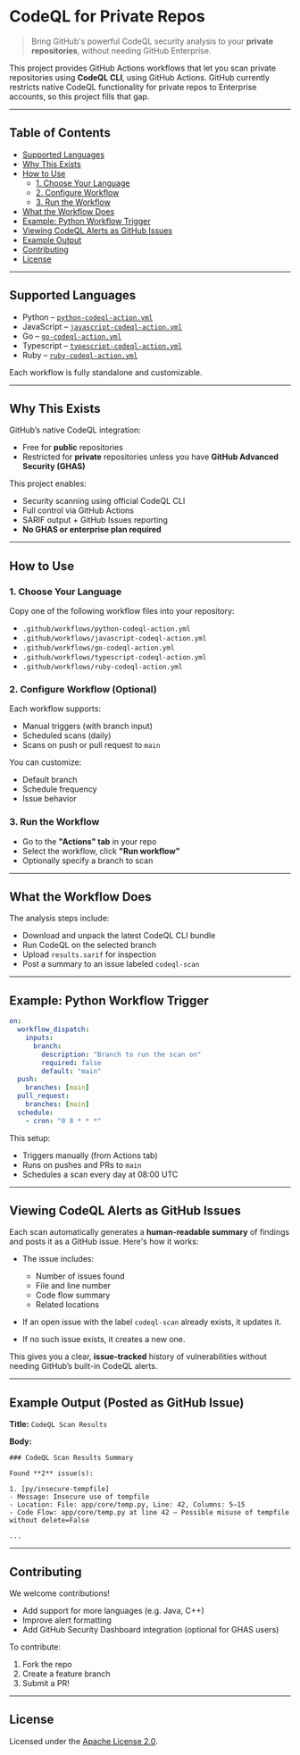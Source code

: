 
# CodeQL for Private Repos

> Bring GitHub's powerful CodeQL security analysis to your **private repositories**, without needing GitHub Enterprise.

This project provides GitHub Actions workflows that let you scan private repositories using **CodeQL CLI**, using GitHub Actions. GitHub currently restricts native CodeQL functionality for private repos to Enterprise accounts, so this project fills that gap.

---

## Table of Contents

- [Supported Languages](#supported-languages)
- [Why This Exists](#why-this-exists)
- [How to Use](#how-to-use)
  - [1. Choose Your Language](#1-choose-your-language)
  - [2. Configure Workflow](#2-configure-workflow-optional)
  - [3. Run the Workflow](#3-run-the-workflow)
- [What the Workflow Does](#what-the-workflow-does)
- [Example: Python Workflow Trigger](#example-python-workflow-trigger)
- [Viewing CodeQL Alerts as GitHub Issues](#viewing-codeql-alerts-as-github-issues)
- [Example Output](#example-output-posted-as-github-issue)
- [Contributing](#contributing)
- [License](#license)

---

## Supported Languages

- Python – [`python-codeql-action.yml`](.github/workflows/python-codeql-action.yml)
- JavaScript – [`javascript-codeql-action.yml`](.github/workflows/javascript-codeql-action.yml)
- Go – [`go-codeql-action.yml`](.github/workflows/go-codeql-action.yml)
- Typescript – [`typescript-codeql-action.yml`](.github/workflows/typescript-codeql-action.yml)
- Ruby – [`ruby-codeql-action.yml`](.github/workflows/ruby-codeql-action.yml)

Each workflow is fully standalone and customizable.

---

## Why This Exists

GitHub’s native CodeQL integration:

- Free for **public** repositories
- Restricted for **private** repositories unless you have **GitHub Advanced Security (GHAS)**

This project enables:

- Security scanning using official CodeQL CLI
- Full control via GitHub Actions
- SARIF output + GitHub Issues reporting
- **No GHAS or enterprise plan required**

---

## How to Use

### 1. Choose Your Language

Copy one of the following workflow files into your repository:

- `.github/workflows/python-codeql-action.yml`
- `.github/workflows/javascript-codeql-action.yml`
- `.github/workflows/go-codeql-action.yml`
- `.github/workflows/typescript-codeql-action.yml`
- `.github/workflows/ruby-codeql-action.yml`

### 2. Configure Workflow (Optional)

Each workflow supports:

- Manual triggers (with branch input)
- Scheduled scans (daily)
- Scans on push or pull request to `main`

You can customize:

- Default branch
- Schedule frequency
- Issue behavior

### 3. Run the Workflow

- Go to the **"Actions" tab** in your repo
- Select the workflow, click **"Run workflow"**
- Optionally specify a branch to scan

---

## What the Workflow Does

The analysis steps include:

- Download and unpack the latest CodeQL CLI bundle
- Run CodeQL on the selected branch
- Upload `results.sarif` for inspection
- Post a summary to an issue labeled `codeql-scan`

---

## Example: Python Workflow Trigger

```yaml
on:
  workflow_dispatch:
	inputs:
	  branch:
		description: "Branch to run the scan on"
		required: false
		default: "main"
  push:
	branches: [main]
  pull_request:
	branches: [main]
  schedule:
	- cron: "0 8 * * *"
```

This setup:

- Triggers manually (from Actions tab)
- Runs on pushes and PRs to `main`
- Schedules a scan every day at 08:00 UTC

---

## Viewing CodeQL Alerts as GitHub Issues

Each scan automatically generates a **human-readable summary** of findings and posts it as a GitHub issue. Here's how it works:

- The issue includes:
  - Number of issues found
  - File and line number
  - Code flow summary
  - Related locations

- If an open issue with the label `codeql-scan` already exists, it updates it.
- If no such issue exists, it creates a new one.

This gives you a clear, **issue-tracked** history of vulnerabilities without needing GitHub’s built-in CodeQL alerts.

---

## Example Output (Posted as GitHub Issue)

**Title:** `CodeQL Scan Results`

**Body:**

```
### CodeQL Scan Results Summary

Found **2** issue(s):

1. [py/insecure-tempfile]
- Message: Insecure use of tempfile
- Location: File: app/core/temp.py, Line: 42, Columns: 5–15
- Code Flow: app/core/temp.py at line 42 – Possible misuse of tempfile without delete=False

...
```

---

## Contributing

We welcome contributions!

- Add support for more languages (e.g. Java, C++)
- Improve alert formatting
- Add GitHub Security Dashboard integration (optional for GHAS users)

To contribute:

1. Fork the repo
2. Create a feature branch
3. Submit a PR!

---

## License

Licensed under the [Apache License 2.0](LICENSE).
